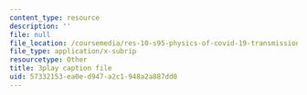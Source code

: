 ```yaml
---
content_type: resource
description: ''
file: null
file_location: /coursemedia/res-10-s95-physics-of-covid-19-transmission-fall-2020/57332153ea0ed947a2c1948a2a887dd0_t4P_zSJbods.srt
file_type: application/x-subrip
resourcetype: Other
title: 3play caption file
uid: 57332153-ea0e-d947-a2c1-948a2a887dd0
---
```

